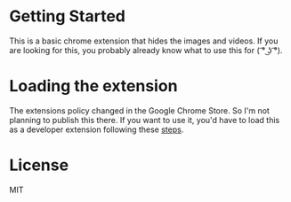 # Getting Started

This is a basic chrome extension that hides the images and videos. If you are looking for this, you probably already know what to use this for 
( ͡° ͜ʖ ͡°). 

# Loading the extension

The extensions policy changed in the Google Chrome Store. So I'm not planning to publish this there. If you want to use it, you'd have to load this as a developer extension following these [steps](https://developer.chrome.com/extensions/getstarted#unpacked). 

# License

MIT